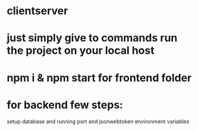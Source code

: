 # clientserver
# just simply give to commands run the project on your local host
# npm i & npm start for frontend folder 
# for backend few steps:
setup database and running port 
and jsonwebtoken environment variables
